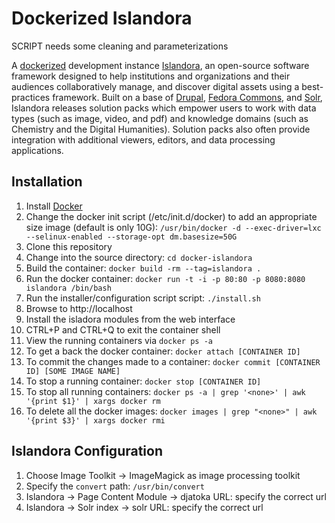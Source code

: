 Dockerized Islandora
========================

SCRIPT needs some cleaning and parameterizations

A [dockerized](http://docker.io) development instance [Islandora](http://islandora.ca), an open-source software framework designed to help institutions and organizations and their audiences collaboratively manage, and discover digital assets using a best-practices framework. Built on a base of [Drupal](http://drupal.org/), [Fedora Commons](http://www.fedora-commons.org/), and [Solr](http://lucene.apache.org/solr/), Islandora releases solution packs which empower users to work with data types (such as image, video, and pdf) and knowledge domains (such as Chemistry and the Digital Humanities). Solution packs also often provide integration with additional viewers, editors, and data processing applications.

Installation
------------

1. Install [Docker](http://www.docker.io/gettingstarted/)
1. Change the docker init script (/etc/init.d/docker) to add an appropriate size image (default is only 10G): `/usr/bin/docker -d --exec-driver=lxc --selinux-enabled --storage-opt dm.basesize=50G`
1. Clone this repository
1. Change into the source directory: `cd docker-islandora`
1. Build the container: `docker build -rm --tag=islandora .`
1. Run the docker container: `docker run -t -i -p 80:80 -p 8080:8080 islandora /bin/bash`
1. Run the installer/configuration script script: `./install.sh`
1. Browse to http://localhost
1. Install the isladora modules from the web interface
1. CTRL+P and CTRL+Q to exit the container shell
1. View the running containers via `docker ps -a`
1. To get a back the docker container: `docker attach [CONTAINER ID]`
1. To commit the changes made to a container: `docker commit [CONTAINER ID] [SOME IMAGE NAME]`
1. To stop a running container: `docker stop [CONTAINER ID]`
1. To stop all running containers: `docker ps -a | grep '<none>' | awk '{print $1}' | xargs docker rm`
1. To delete all the docker images: `docker images | grep "<none>" | awk '{print $3}' | xargs docker rmi`

Islandora Configuration
------------

1. Choose Image Toolkit -> ImageMagick as image processing toolkit
1. Specify the `convert` path: `/usr/bin/convert`
1. Islandora -> Page Content Module -> djatoka URL: specify the correct url
1. Islandora -> Solr index -> solr URL: specify the correct url